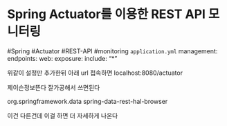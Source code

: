 # Spring Actuator를 이용한 REST API 모니터링
#Spring #Actuator #REST-API #monitoring
`application.yml`
management:
  endpoints:
    web:
      exposure:
        include: “*”

위같이 설정만 추가한뒤 아래 url 접속하면
localhost:8080/actuator

제이슨정보뜬다
잘가공해서 쓰면된다





<dependency>
    <groupId>org.springframework.data</groupId>
    <artifactId>spring-data-rest-hal-browser</artifactId>
</dependency>

이건 다른건데
이걸 하면 더 자세하게 나온다
